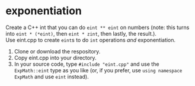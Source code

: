 # exponentiation
Create a C++ int that you can do `eint ** eint` on numbers (note: this turns into `eint * (*eint)`, then `eint * zint`, then lastly, the result.).\
Use eint.cpp to create `eint`s to do `int` operations _and_ exponentiation.
1. Clone or download the respository.
2. Copy eint.cpp into your directory.
3. In your source code, type `#include "eint.cpp"` and use the `ExpMath::eint` type as you like (or, if you prefer, use `using namespace ExpMath` and use `eint` instead).
